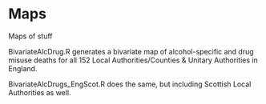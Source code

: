 # Maps
Maps of stuff

BivariateAlcDrug.R generates a bivariate map of alcohol-specific and drug misuse deaths for all 152 Local Authorities/Counties & Unitary Authorities in England.

BivariateAlcDrugs_EngScot.R does the same, but including Scottish Local Authorities as well.
